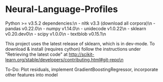 # Neural-Language-Profiles

Python >= v3.5.2 dependencies:\n
    - nltk v3.3 (download all corpora)\n
    - pandas v0.22.0\n
    - numpy v1.14.0\n
    - unidecode v1.0.22\n
    - sklearn v0.20.dev0\n
    - scipy v1.0.0\n
    - textblob v0.15.1\n

This project uses the latest release of sklearn, which is in dev-mode. To download & install (requires cython) follow the instructions under "Retrieving the latest code" at http://scikit-learn.org/stable/developers/contributing.html#git-repo\n

To-Do: Plot residuals, implement GradientBoostingRegressor, incorporate other features into model
